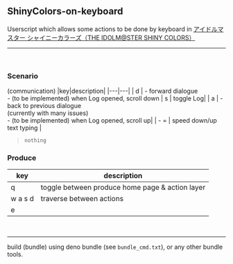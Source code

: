 ## ShinyColors-on-keyboard

Userscript which allows some actions to be done by keyboard in <a href="https://shinycolors.enza.fun/">アイドルマスター シャイニーカラーズ（THE IDOLM@STER SHINY COLORS）</a>

---

<br>

### Scenario 
(communication)
|key|description|
|---|---|
| d | - forward dialogue <br> - (to be implemented) when Log opened, scroll down
| s | toggle Log|
| a | - back to previous dialogue <br> (currently with many issues) <br> - (to be implemented) when Log opened, scroll up|
| - = | speed down/up text typing |


> ```
> nothing
> ```

### Produce
|key|description|
|---|---|
| q | toggle between produce home page & action layer |
| w a s d | traverse between actions |
| e |


<br>

---

build (bundle) using deno bundle (see `bundle_cmd.txt`), or any other bundle tools.
